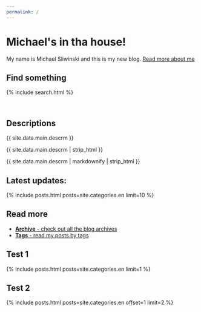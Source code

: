 ```yaml
---
permalink: /
---
```


# Michael's in tha house!

My name is Michael Sliwinski and this is my new blog. [Read more about me](/about/)

## Find something

{% include search.html %}

<br>

## Descriptions

{{ site.data.main.descrm }}

{{ site.data.main.descrm | strip_html }}

{{ site.data.main.descrm | markdownify | strip_html }}

## Latest updates:

{% include posts.html posts=site.categories.en limit=10 %}

## Read more

* [**Archive** - check out all the blog archives](/archive/)
* [**Tags** - read my posts by tags](/tag/)

## Test 1

{% include posts.html posts=site.categories.en limit=1 %}

## Test 2

{% include posts.html posts=site.categories.en offset=1 limit=2 %}
